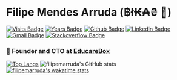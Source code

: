 # Filipe Mendes Arruda (฿ł₭₳₴ 🐍) 
[![Visits Badge](https://badges.pufler.dev/visits/filipemarruda/filipemarruda)](https:filipemarruda.dev)
[![Years Badge](https://badges.pufler.dev/years/filipemarruda)](https:filipemarruda.dev)
[![Github Badge](https://img.shields.io/badge/-Github-white?style=flat&logo=Github&logoColor=black&link=https://github.com/filipemarruda)](https://github.com/filipemarruda)
[![Linkedin Badge](https://img.shields.io/badge/-LinkedIn-blue?style=flat&logo=Linkedin&logoColor=white&link=https://www.linkedin.com/in/filipemarruda/)](https://www.linkedin.com/in/filipemarruda/)
[![Gmail Badge](https://img.shields.io/badge/-Gmail-c14438?style=flat&logo=Gmail&logoColor=white&link=mailto:filipemarruda@gmail.com)](mailto:filipemarruda@gmail.com)
[![Stackoverflow Badge](https://img.shields.io/badge/-stackoverflow-grey?logo=stackoverflow&style=flat&link=https://stackoverflow.com/users/6332574/filipe-mendes)](https://stackoverflow.com/users/6332574/filipe-mendes)

### 🐍 Founder and CTO at [EducareBox](https://www.agendadigitaleducarebox.com/)



[![Top Langs](https://github-readme-stats.vercel.app/api/top-langs/?username=filipemarruda&layout=compact)](https://github.com/anuraghazra/github-readme-stats)
![filipemarruda's GitHub stats](https://github-readme-stats.vercel.app/api?username=filipemarruda&show_icons=true&theme=radical)
[![filipemarruda's wakatime stats](https://github-readme-stats.vercel.app/api/wakatime?username=filipemarruda)](https://github.com/anuraghazra/github-readme-stats)
